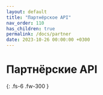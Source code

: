 ```yaml
---
layout: default
title: "Партнёрское API"
nav_order: 110
has_children: true
permalink: /docs/partner
date: 2023-10-26 00:00:00 +0300
---
```


# Партнёрские API



{: .fs-6 .fw-300 }
